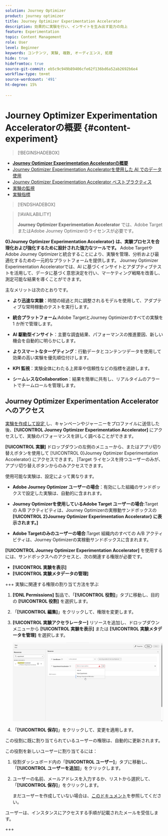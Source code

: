 ```yaml
---
solution: Journey Optimizer
product: journey optimizer
title: Journey Optimizer Experimentation Accelerator
description: 効果的に実験を行い、インサイトを生み出す能力の向上
feature: Experimentation
topic: Content Management
role: User
level: Beginner
keywords: コンテンツ, 実験, 複数, オーディエンス, 処理
hide: true
hidefromtoc: true
source-git-commit: eb5c9c949b89406cfe62f136bd6a52ab2692b6e4
workflow-type: tm+mt
source-wordcount: '491'
ht-degree: 15%

---
```


# Journey Optimizer Experimentation Acceleratorの概要 {#content-experiment}

>[!BEGINSHADEBOX]

* **[Journey Optimizer Experimentation Acceleratorの概要](experiment-accelerator.md)**
* [Journey Optimizer Experimentation Acceleratorを使用した AI でのデータ使用](experiment-accelerator-security.md)
* [Journey Optimizer Experimentation Accelerator ベストプラクティス](experiment-accelerator-best-practices.md)
* [実験の監視](experiment-accelerator-monitor.md)
* [実験指標](experiment-accelerator-metrics.md)

>[!ENDSHADEBOX]

>[!AVAILABILITY]
>
>**Journey Optimizer Experimentation Accelerator** では、Adobe TargetまたはAdobe Journey Optimizerのライセンスが必要です。

**0}Journey Optimizer Experimentation Accelerator} は、実験プロセスを合理化および強化するために設計された強力なツールです。** Adobe TargetやAdobe Journey Optimizerと統合することにより、実験を管理、分析および最適化するための一元的なプラットフォームを提供します。 Journey Optimizer Experimentation Acceleratorでは、AI に基づくインサイトとアダプティブテストを活用して、データに基づく意思決定を行い、マーケティング戦略を改善し、測定可能な結果を導くことができます。

主なメリットは次のとおりです。

* **より迅速な実験**：時間の経過と共に調整されるモデルを使用して、アダプティブな常時稼動のテストを実行します。

* **統合プラットフォーム**:Adobe TargetとJourney Optimizerのすべての実験を 1 か所で管理します。

* **AI 駆動型インサイト**：主要な調査結果、パフォーマンスの推進要因、新しい機会を自動的に明らかにします。

* **よりスマートなターゲティング**：行動データとコンテンツデータを使用して効果の高い実験を優先順位付けします。

* **KPI 監視**：実験全体にわたる上昇率や信頼性などの指標を追跡します。

* **シームレスなCollaboration**：結果を簡単に共有し、リアルタイムのアラートでチームロールを管理します。

## Journey Optimizer Experimentation Acceleratorへのアクセス

[ 実験を作成して設定 ](content-experiment.md) し、キャンペーンやジャーニーをプロファイルに送信した後、**[!UICONTROL Journey Optimizer Experimentation Accelerator]** にアクセスして、実験のパフォーマンスを詳しく調べることができます。

**[!UICONTROL 実験]** ドロップダウンの左側のメニューから、またはアプリ切り替えボタンを使用して [!UICONTROL 0}Journey Optimizer Experimentation Accelerator} にアクセスできます。 ]Target ライセンスを持つユーザーのみが、アプリ切り替えボタンからのみアクセスできます。

使用可能な実験は、設定によって異なります。

* **Adobe Journey Optimizer ユーザーの場合**：有効にした組織のサンドボックスで設定した実験は、自動的に含まれます。

* **Journey Optimizerを使用しているAdobe Target ユーザーの場合**:Target の A/B アクティビティは、Journey Optimizerの実稼動サンドボックスの **[!UICONTROL 2}Journey Optimizer Experimentation Accelerator} に表示されます。]**

* **Adobe Targetのみのユーザーの場合**:Target 組織内のすべての A/B アクティビティは、Journey Optimizerの実稼動サンドボックスに含まれます。

**[!UICONTROL Journey Optimizer Experimentation Accelerator]** を使用するには、サンドボックスへのアクセスと、次の関連する権限が必要です。

* **[!UICONTROL 実験を表示]**
* **[!UICONTROL 実験メタデータの管理]**

+++ 実験に関連する権限の割り当て方法を学ぶ

1. **[!DNL Permissions]** 製品で、「**[!UICONTROL 役割]**」タブに移動し、目的の **[!UICONTROL 役割]** を選択します。

1. 「**[!UICONTROL 編集]**」をクリックして、権限を変更します。

1. **[!UICONTROL 実験アクセラレーター]** リソースを追加し、ドロップダウンメニューから **[!UICONTROL 実験を表示]** または **[!UICONTROL 実験メタデータを管理]** を選択します。

   ![](assets/permissions-experiment.png)

1. 「**[!UICONTROL 保存]**」をクリックして、変更を適用します。

この役割に既に割り当てられているユーザーの権限は、自動的に更新されます。

この役割を新しいユーザーに割り当てるには：

1. 役割ダッシュボード内の「**[!UICONTROL ユーザー]**」タブに移動し、「**[!UICONTROL ユーザーを追加]**」をクリックします。

1. ユーザーの名前、メールアドレスを入力するか、リストから選択して、「**[!UICONTROL 保存]**」をクリックします。

   まだユーザーを作成していない場合は、[このドキュメント](https://experienceleague.adobe.com/ja/docs/experience-platform/access-control/abac/permissions-ui/users)を参照してください。

ユーザーは、インスタンスにアクセスする手順が記載されたメールを受信します。

+++

<!--table style="table-layout:fixed"><tr style="border: 0;">
<td><img alt="Overview" href="experiment-accelerator-overview.md" src="assets/do-not-localize/experiments-2.jpeg">
<div align="center"><p><strong><a href="experiment-accelerator-overview.md">Overview</a></strong></p></div></td>
<td><img alt="Experiments" href="experiment-accelerator-monitor.md" src="assets/do-not-localize/experiment-overview.jpeg">
<div align="center"><p><strong><a href="experiment-accelerator-monitor.md">Experiments</a></strong></p></div></td>
<td><img alt="Metrics" href="experiment-accelerator-metrics.md" src="assets/do-not-localize/experiment-metrics.png">
<div align="center"><p><strong><a href="experiment-accelerator-metrics.md">Metrics</a></strong></p></div></td>
</tr></table-->
